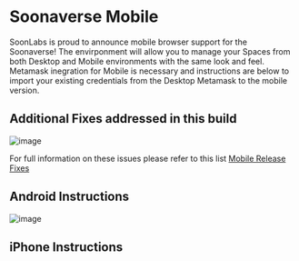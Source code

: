 # Soonaverse Mobile
SoonLabs is proud to announce mobile browser support for the Soonaverse! The envirponment will allow you to manage your Spaces from both Desktop and 
Mobile environments with the same look and feel. 
Metamask inegration for Mobile is necessary and instructions are below to import your existing credentials from the Desktop Metamask to the mobile version.

## Additional Fixes addressed in this build
![image](https://user-images.githubusercontent.com/44786846/149597914-f37f87d8-00e1-4f18-9fcf-e3176ae3cd2d.png)

For full information on these issues please refer to this list 
[Mobile Release Fixes](https://github.com/soonlabs/soonaverse-dao/milestone/3?closed=1)


## Android Instructions
![image](https://user-images.githubusercontent.com/44786846/149597191-a1a769bb-9884-4c8f-98c6-b4a5a170287a.png)


## iPhone Instructions
